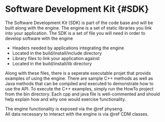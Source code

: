 Software Development Kit {#SDK}
========================

The Software Development Kit (SDK) is part of the code base and will be built along with the engine.
The engine is a set of static libraries you link into your application.
The SDK is a set of file you will need in order to develop software with the engine
-   Headers needed by applications integrating the engine
  - Located in the build/install/include directory
-   Library files to link your application against
  - Located in the build/install/lib directory

Along with these files, there is a seperate executable projet that provids examples of using the engine.
There are sample C++ methods as well as Java methods that can be compiled and executed to demonstrate how to use the API. 
To execute the C++ examples, simply run the HowTo project from the bin directory.
Each cpp and java file is well-commented and should help explain how and why one would exercise functionality.

The engine functionality is exposed via the @ref physeng.<br>
All data necessary to interact with the engine is via @ref CDM classes. 

